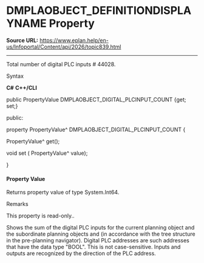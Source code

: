 # DMPLAOBJECT_DEFINITIONDISPLAYNAME Property

**Source URL:** https://www.eplan.help/en-us/Infoportal/Content/api/2026/topic839.html

---

Total number of digital PLC inputs # 44028.

Syntax

**C#**
**C++/CLI**


public PropertyValue DMPLAOBJECT_DIGITAL_PLCINPUT_COUNT {get; set;}

public:

property PropertyValue^ DMPLAOBJECT_DIGITAL_PLCINPUT_COUNT {

   PropertyValue^ get();

   void set (    PropertyValue^ value);

}


#### Property Value

Returns property value of type System.Int64.

Remarks

This property is read-only..

Shows the sum of the digital PLC inputs for the current planning object and the subordinate planning objects and (in accordance with the tree structure in the pre-planning navigator). Digital PLC addresses are such addresses that have the data type "BOOL". This is not case-sensitive. Inputs and outputs are recognized by the direction of the PLC address.
